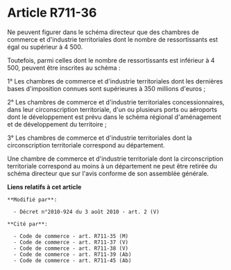 # Article R711-36

Ne peuvent figurer dans le schéma directeur que des chambres de commerce et d'industrie territoriales dont le nombre de
ressortissants est égal ou supérieur à 4 500. 

Toutefois, parmi celles dont le nombre de ressortissants est inférieur à 4 500, peuvent être inscrites au schéma : 

1° Les chambres de commerce et d'industrie territoriales dont les dernières bases d'imposition connues sont supérieures à 350
millions d'euros ; 

2° Les chambres de commerce et d'industrie territoriales concessionnaires, dans leur circonscription territoriale, d'un ou
plusieurs ports ou aéroports dont le développement est prévu dans le schéma régional d'aménagement et de développement du
territoire ; 

3° Les chambres de commerce et d'industrie territoriales dont la circonscription territoriale correspond au département. 

Une chambre de commerce et d'industrie territoriale dont la circonscription territoriale correspond au moins à un département
ne peut être retirée du schéma directeur que sur l'avis conforme de son assemblée générale.

**Liens relatifs à cet article**

	**Modifié par**:

	  - Décret n°2010-924 du 3 août 2010 - art. 2 (V)

	**Cité par**:

	  - Code de commerce - art. R711-35 (M)
	  - Code de commerce - art. R711-37 (V)
	  - Code de commerce - art. R711-38 (V)
	  - Code de commerce - art. R711-39 (Ab)
	  - Code de commerce - art. R711-45 (Ab)
